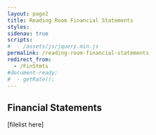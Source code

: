```yaml
---
layout: page2
title: Reading Room Financial Statements
styles:
sidenav: true
scripts:
#  - /assets/js/jquery.min.js
permalink: /reading-room-financial-statements
redirect_from:
  - /FinStmts
#document-ready:
#  - getRate();
---
```


## Financial Statements

[filelist here]
<!-- CONTENT END -->
